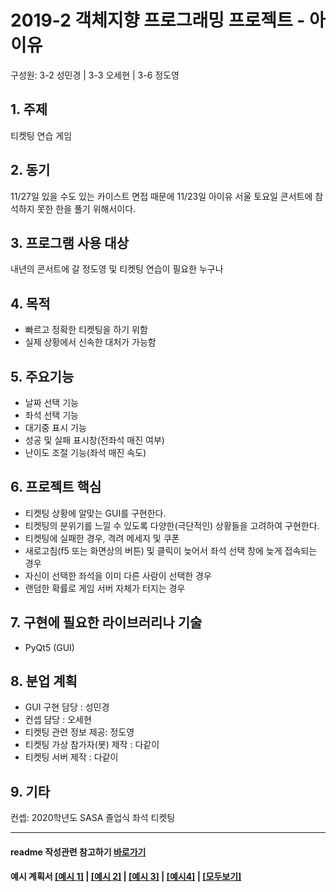 # 2019-2 객체지향 프로그래밍 프로젝트 - 아이유
구성원: 3-2 성민경 | 3-3 오세현 | 3-6 정도영

## 1. 주제
티켓팅 연습 게임

## 2. 동기
11/27일 있을 수도 있는 카이스트 면접 때문에 11/23일 아이유 서울 토요일 콘서트에 참석하지 못한 한을 풀기 위해서이다.

## 3. 프로그램 사용 대상
내년의 콘서트에 갈 정도영 및 티켓팅 연습이 필요한 누구나

## 4. 목적
- 빠르고 정확한 티켓팅을 하기 위함
- 실제 상황에서 신속한 대처가 가능함

## 5. 주요기능
- 날짜 선택 기능
- 좌석 선택 기능
- 대기중 표시 기능
- 성공 및 실패 표시창(전좌석 매진 여부)
- 난이도 조절 기능(좌석 매진 속도)

## 6. 프로젝트 핵심
- 티켓팅 상황에 알맞는 GUI를 구현한다.
- 티켓팅의 분위기를 느낄 수 있도록 다양한(극단적인) 상황들을 고려하여 구현한다.
- 티켓팅에 실패한 경우, 격려 메세지 및 쿠폰
- 새로고침(f5 또는 화면상의 버튼) 및 클릭이 늦어서 좌석 선택 창에 늦게 접속되는 경우
- 자신이 선택한 좌석을 이미 다른 사람이 선택한 경우
- 랜덤한 확률로 게임 서버 자체가 터지는 경우

## 7. 구현에 필요한 라이브러리나 기술
- PyQt5 (GUI)

## 8. **분업 계획**
- GUI 구현 담당 : 성민경 
- 컨셉 담당 : 오세현
- 티켓팅 관련 정보 제공: 정도영
- 티켓팅 가상 참가자(봇) 제작 : 다같이
- 티켓팅 서버 제작 : 다같이

## 9. 기타
컨셉: 2020학년도 SASA 졸업식 좌석 티켓팅

<hr>

#### readme 작성관련 참고하기 [바로가기](https://heropy.blog/2017/09/30/markdown/)

#### 예시 계획서 [[예시 1]](https://docs.google.com/document/d/1hcuGhTtmiTUxuBtr3O6ffrSMahKNhEj33woE02V-84U/edit?usp=sharing) | [[예시 2]](https://docs.google.com/document/d/1FmxTZvmrroOW4uZ34Xfyyk9ejrQNx6gtsB6k7zOvHYE/edit?usp=sharing) | [[예시 3]](https://github.com/goldmango328/2018-OOP-Python-Light) | [[예시4]](https://github.com/ssy05468/2018-OOP-Python-lightbulb) | [[모두보기]](https://github.com/kadragon/oop_project_ex/network/members)
